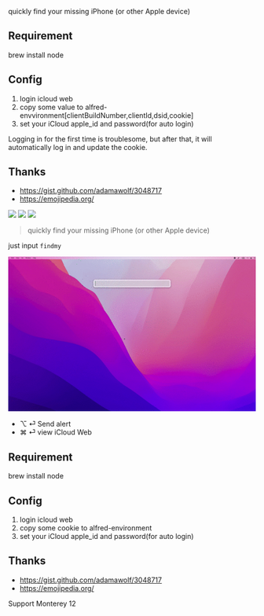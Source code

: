 quickly find your missing iPhone (or other Apple device)

## Requirement

brew install node

## Config

1. login icloud web
2. copy some value to alfred-envvironment[clientBuildNumber,clientId,dsid,cookie]
3. set your iCloud apple_id and password(for auto login)

Logging in for the first time is troublesome, but after that, it will automatically log in and update the cookie.

## Thanks
- https://gist.github.com/adamawolf/3048717
- https://emojipedia.org/


![](https://img.shields.io/badge/version-v0.4-green?style=for-the-badge)
[![](https://img.shields.io/badge/download-click-blue?style=for-the-badge)](https://github.com/alanhg/alfred-workflows/raw/master/find-my-iphone/Find%20iPhone.alfredworkflow)
[![](https://img.shields.io/badge/plist-link-important?style=for-the-badge)](https://raw.githubusercontent.com/alanhg/alfred-workflows/master/find-my-iphone/src/info.plist)


<!-- more -->
> quickly find your missing iPhone (or other Apple device)

just input `findmy`

![](./screenshot.gif)

- ⌥ ⏎ Send alert
- ⌘ ⏎ view iCloud Web

## Requirement

brew install node

## Config

1. login icloud web
2. copy some cookie to alfred-environment
3. set your iCloud apple_id and password(for auto login)

## Thanks
- https://gist.github.com/adamawolf/3048717
- https://emojipedia.org/

Support Monterey 12
